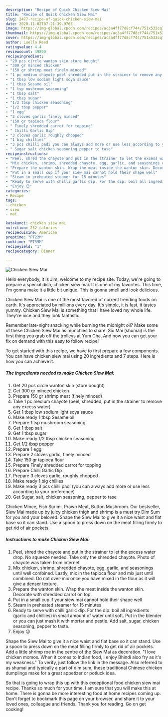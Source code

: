 ```yaml
---
description: "Recipe of Quick Chicken Siew Mai"
title: "Recipe of Quick Chicken Siew Mai"
slug: 2477-recipe-of-quick-chicken-siew-mai
date: 2020-11-02T07:21:39.976Z
image: https://img-global.cpcdn.com/recipes/ac3a4ff77d8cf744/751x532cq70/chicken-siew-mai-recipe-main-photo.jpg
thumbnail: https://img-global.cpcdn.com/recipes/ac3a4ff77d8cf744/751x532cq70/chicken-siew-mai-recipe-main-photo.jpg
cover: https://img-global.cpcdn.com/recipes/ac3a4ff77d8cf744/751x532cq70/chicken-siew-mai-recipe-main-photo.jpg
author: Luella Reed
ratingvalue: 4.4
reviewcount: 49890
recipeingredient:
- "20 pcs circle wanton skin store bought"
- "300 gr minced chicken"
- "150 gr shrimp meat finely minced"
- "1 pc medium chayote peel shredded put in the strainer to remove any excess water"
- "1 tbsp low sodium light soya sauce"
- "1 tbsp Sesame oil"
- "1 tsp mushroom seasoning"
- "1 tbsp salt"
- "1 tbsp sugar"
- "1/2 tbsp chicken seasoning"
- "1/2 tbsp pepper"
- "1 egg"
- "2 cloves garlic finely minced"
- "150 gr tapioca flour"
- " Finely shredded carrot for topping"
- " Chilli Garlic Dip"
- "3 cloves garlic roughly chopped"
- "1 big chillies"
- "3 pcs chilli padi you can always add more or use less according to your preference"
- " Sugar salt chicken seasoning pepper to tase"
recipeinstructions:
- "Peel, shred the chayote and put in the strainer to let the excess water drop. No squeeze needed. Take only the shredded chayote. Photo of chayote was taken from internet"
- "Mix chicken, shrimp, shredded chayote, egg, garlic, and seasonings until well combined. Lastly, mix in the tapioca flour and mix just until combined. Do not over-mix once you have mixed in the flour as it will give a denser texture."
- "Prepare the wanton skin. Wrap the meat inside the wanton skin. Decorate with shredded carrot on top."
- "Put in a small cup if your siew mai cannot hold their shape well"
- "Steam in preheated steamer for 15 minutes"
- "Ready to serve with chilli garlic dip. For the dip: boil all ingredients (garlic and chillies) in small amount of water until soft. Put in the blender or you can just mash it with mortar and pestle. Add salt, sugar, chicken seasoning, pepper to taste."
- "Enjoy 😉"
categories:
- Recipe
tags:
- chicken
- siew
- mai

katakunci: chicken siew mai 
nutrition: 252 calories
recipecuisine: American
preptime: "PT22M"
cooktime: "PT59M"
recipeyield: "1"
recipecategory: Dinner

---
```



![Chicken Siew Mai](https://img-global.cpcdn.com/recipes/ac3a4ff77d8cf744/751x532cq70/chicken-siew-mai-recipe-main-photo.jpg)

Hello everybody, it is Jim, welcome to my recipe site. Today, we're going to prepare a special dish, chicken siew mai. It is one of my favorites. This time, I'm gonna make it a little bit unique. This is gonna smell and look delicious.

Chicken Siew Mai is one of the most favored of current trending foods on earth. It's appreciated by millions every day. It's simple, it is fast, it tastes yummy. Chicken Siew Mai is something that I have loved my whole life. They're nice and they look fantastic.

Remember late-night snacking while burning the midnight oil? Make some of these Chicken Siew Mai as munchies to share. Siu Mai (shumai) is the first thing you grab off the trolleys at Yum Cha. And now you can get your fix on demand with this easy to follow recipe!


To get started with this recipe, we have to first prepare a few components. You can have chicken siew mai using 20 ingredients and 7 steps. Here is how you can achieve it.

<!--inarticleads1-->

##### The ingredients needed to make Chicken Siew Mai:

1. Get 20 pcs circle wanton skin (store bought)
1. Get 300 gr minced chicken
1. Prepare 150 gr shrimp meat (finely minced)
1. Take 1 pc medium chayote (peel, shredded, put in the strainer to remove any excess water)
1. Get 1 tbsp low sodium light soya sauce
1. Make ready 1 tbsp Sesame oil
1. Prepare 1 tsp mushroom seasoning
1. Get 1 tbsp salt
1. Get 1 tbsp sugar
1. Make ready 1/2 tbsp chicken seasoning
1. Get 1/2 tbsp pepper
1. Prepare 1 egg
1. Prepare 2 cloves garlic, finely minced
1. Take 150 gr tapioca flour
1. Prepare  Finely shredded carrot for topping
1. Prepare  Chilli Garlic Dip
1. Prepare 3 cloves garlic, roughly chopped
1. Make ready 1 big chillies
1. Make ready 3 pcs chilli padi (you can always add more or use less according to your preference)
1. Get  Sugar, salt, chicken seasoning, pepper to tase


Chicken Mince, Fish Surimi, Prawn Meat, Button Mushroom. Our bestseller, Siew Mai made up by juicy chicken thigh and shrimp is a must try Dim Sum for you and your beloved. Shape the Siew Mai to give it a nice waist and flat base so it can stand. Use a spoon to press down on the meat filling firmly to get rid of air pockets. 

<!--inarticleads2-->

##### Instructions to make Chicken Siew Mai:

1. Peel, shred the chayote and put in the strainer to let the excess water drop. No squeeze needed. Take only the shredded chayote. Photo of chayote was taken from internet
1. Mix chicken, shrimp, shredded chayote, egg, garlic, and seasonings until well combined. Lastly, mix in the tapioca flour and mix just until combined. Do not over-mix once you have mixed in the flour as it will give a denser texture.
1. Prepare the wanton skin. Wrap the meat inside the wanton skin. Decorate with shredded carrot on top.
1. Put in a small cup if your siew mai cannot hold their shape well
1. Steam in preheated steamer for 15 minutes
1. Ready to serve with chilli garlic dip. For the dip: boil all ingredients (garlic and chillies) in small amount of water until soft. Put in the blender or you can just mash it with mortar and pestle. Add salt, sugar, chicken seasoning, pepper to taste.
1. Enjoy 😉


Shape the Siew Mai to give it a nice waist and flat base so it can stand. Use a spoon to press down on the meat filling firmly to get rid of air pockets. Add a little shrimp roe in the centre of the Siew Mai as decoration. &#34;I love chicken momos. When it comes to Indian food, I enjoy Bhindi aloo fry as it&#39;s my weakness.&#34; To verify, just follow the link in the message. Also referred to as shumai and typically a part of dim sum, these traditional Chinese chicken dumplings make for a great appetizer or potluck idea. 

So that is going to wrap this up with this exceptional food chicken siew mai recipe. Thanks so much for your time. I am sure that you will make this at home. There is gonna be more interesting food at home recipes coming up. Don't forget to bookmark this page on your browser, and share it to your loved ones, colleague and friends. Thank you for reading. Go on get cooking!
